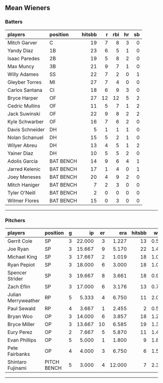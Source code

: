 ## Mean Wieners

### Batters

 
|players         |position  | hitsbb|  r| rbi| hr| sb| 
|:---------------|:---------|------:|--:|---:|--:|--:| 
|Mitch Garver    |C         |     19|  7|   8|  3|  0| 
|Yandy Diaz      |1B        |     23|  6|   5|  1|  0| 
|Isaac Paredes   |2B        |     19|  5|   8|  2|  0| 
|Max Muncy       |3B        |     21|  9|   7|  1|  0| 
|Willy Adames    |SS        |     22|  7|   2|  0|  1| 
|Gleyber Torres  |MI        |     27|  7|   4|  0|  0| 
|Carlos Santana  |CI        |     18|  6|   9|  3|  0| 
|Bryce Harper    |OF        |     27| 12|  12|  5|  2| 
|Cedric Mullins  |OF        |     11|  5|   7|  1|  2| 
|Jack Suwinski   |OF        |     22|  9|   8|  2|  2| 
|Kyle Schwarber  |OF        |     16|  7|   6|  2|  0| 
|Davis Schneider |DH        |      5|  1|   1|  1|  0| 
|Nolan Schanuel  |DH        |     15|  5|   2|  1|  0| 
|Wilyer Abreu    |DH        |     13|  4|   5|  1|  2| 
|Yainer Diaz     |DH        |     10|  5|   5|  2|  0| 
|Adolis Garcia   |BAT BENCH |     14|  9|   6|  4|  1| 
|Jarred Kelenic  |BAT BENCH |     17|  1|   4|  0|  1| 
|Joey Meneses    |BAT BENCH |     20|  4|   9|  2|  0| 
|Mitch Haniger   |BAT BENCH |      7|  2|   3|  0|  0| 
|Tyler O'Neill   |BAT BENCH |      2|  0|   0|  0|  0| 
|Wilmer Flores   |BAT BENCH |     15|  0|   3|  0|  0| 

* * *

### Pitchers

 
|players             |position    |  g|     ip| er|    era| hitsbb|  whip| so|  w| sv| 
|:-------------------|:-----------|--:|------:|--:|------:|------:|-----:|--:|--:|--:| 
|Gerrit Cole         |SP          |  3| 22.000|  3|  1.227|     13| 0.591| 18|  2|  0| 
|Joe Ryan            |SP          |  3| 15.667|  9|  5.170|     22| 1.404| 22|  1|  0| 
|Michael King        |SP          |  3| 17.667|  2|  1.019|     18| 1.019| 26|  0|  0| 
|Ryan Pepiot         |SP          |  3| 18.000|  6|  3.000|     18| 1.000| 18|  0|  0| 
|Spencer Strider     |SP          |  3| 19.667|  8|  3.661|     18| 0.915| 24|  3|  0| 
|Zach Eflin          |SP          |  3| 17.000|  6|  3.176|     13| 0.765| 22|  2|  0| 
|Julian Merryweather |RP          |  5|  5.333|  4|  6.750|     11| 2.062|  6|  0|  1| 
|Paul Sewald         |RP          |  4|  3.667|  1|  2.455|      2| 0.545|  5|  0|  1| 
|Bryan Woo           |OP          |  3| 14.000|  6|  3.857|     18| 1.286| 20|  2|  0| 
|Bryce Miller        |OP          |  3| 13.667| 10|  6.585|     19| 1.390| 10|  0|  0| 
|Eury Perez          |OP          |  2|  7.667|  5|  5.870|     11| 1.435|  9|  0|  0| 
|Evan Phillips       |OP          |  5|  5.000|  1|  1.800|      9| 1.800|  4|  1|  1| 
|Pete Fairbanks      |OP          |  4|  4.000|  3|  6.750|      6| 1.500| 10|  0|  2| 
|Shintaro Fujinami   |PITCH BENCH |  5|  3.000|  4| 12.000|      7| 2.333|  2|  0|  0| 


* * *


